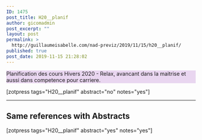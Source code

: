 ```yaml
---
ID: 1475
post_title: H20__planif
author: gicomadmin
post_excerpt: ""
layout: post
permalink: >
  http://guillaumeisabelle.com/nad-previz/2019/11/15/h20__planif/
published: true
post_date: 2019-11-15 21:28:02
---
```

<!-- wp:paragraph {"customBackgroundColor":"#e9d6f0"} -->

<p style="background-color:#e9d6f0" class="has-background">
  Planification des cours Hivers 2020 - Relax, avancant dans la maitrise et aussi dans competence pour carriere.
</p>

<!-- /wp:paragraph -->

<!-- wp:shortcode --> [zotpress tags="H20__planif" abstract="no" notes="yes"] 

<!-- /wp:shortcode -->

<!-- wp:separator -->

<hr class="wp-block-separator" />

<!-- /wp:separator -->

<!-- wp:heading -->

## Same references with Abstracts

<!-- /wp:heading -->

<!-- wp:shortcode --> [zotpress tags="H20__planif" abstract="yes" notes="yes"] 

<!-- /wp:shortcode -->